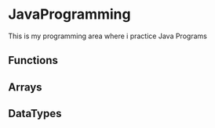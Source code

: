 # JavaProgramming
This is my programming area where i practice Java Programs
## Functions
## Arrays
## DataTypes
